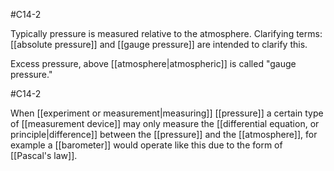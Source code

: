 #C14-2 

Typically pressure is measured relative to the atmosphere. Clarifying terms: [[absolute pressure]] and [[gauge pressure]] are intended to clarify this.

Excess pressure, above [[atmosphere|atmospheric]] is called "gauge pressure."

#C14-2 

When [[experiment or measurement|measuring]] [[pressure]] a certain type of [[measurement device]] may only measure the [[differential equation, or principle|difference]] between the [[pressure]] and the [[atmosphere]], for example a [[barometer]] would operate like this due to the form of [[Pascal's law]].